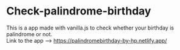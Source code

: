 # Check-palindrome-birthday
 This is a app made with vanilla.js to check whether your birthday is palindrome or not.  
 Link to the app --> https://palindromebirthday-by-hp.netlify.app/
